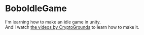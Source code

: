 # BoboIdleGame
I'm learning how to make an idle game in unity.\
And I watch [the videos by CryptoGrounds](https://www.youtube.com/playlist?list=PLGSUBi8nI9v-a198Zu6Wdu4XoEOlngQ95) to learn how to make it.
